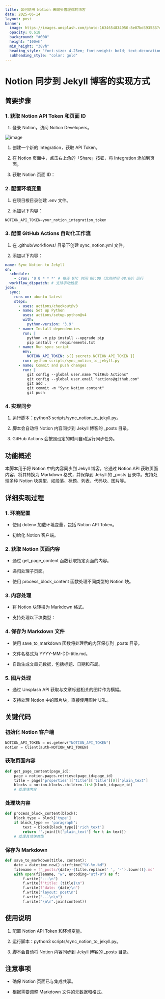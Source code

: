 ```yaml
---
title: 如何使用 Notion 来同步管理你的博客
date: 2025-06-14
layout: post
banner:
  image: https://images.unsplash.com/photo-1634654834950-8e07bd393583?crop=entropy&cs=tinysrgb&fit=max&fm=jpg&ixid=M3w2OTIwMzJ8MHwxfHJhbmRvbXx8fHx8fHx8fDE3NDk5MjU2NDV8&ixlib=rb-4.1.0&q=80&w=1080
  opacity: 0.618
  background: "#000"
  height: "100vh"
  min_height: "38vh"
  heading_style: "font-size: 4.25em; font-weight: bold; text-decoration: underline"
  subheading_style: "color: gold"
---
```


# Notion 同步到 Jekyll 博客的实现方式

## 简要步骤

### 1. 获取 Notion API Token 和页面 ID

1. 登录 Notion，访问 Notion Developers。

![image](https://prod-files-secure.s3.us-west-2.amazonaws.com/a7a0cc5a-89b9-4cda-8686-1fba0ca52f40/d19c1afe-dea5-4312-9333-786b0ba83054/image.png?X-Amz-Algorithm=AWS4-HMAC-SHA256&X-Amz-Content-Sha256=UNSIGNED-PAYLOAD&X-Amz-Credential=ASIAZI2LB4665WQPHBGY%2F20250614%2Fus-west-2%2Fs3%2Faws4_request&X-Amz-Date=20250614T182725Z&X-Amz-Expires=3600&X-Amz-Security-Token=IQoJb3JpZ2luX2VjEEsaCXVzLXdlc3QtMiJGMEQCIBFS%2FZAsZiPmTTnLeWg7Y3%2F4eVzGwqBVDd8SjlR86krbAiBSmQpSvcrQ19qdpBWhCbxWTB%2BMUSJpjkUh8WngBXaVHir%2FAwgzEAAaDDYzNzQyMzE4MzgwNSIMtBI1iL%2BCHzVNwz7%2BKtwDAZfQXZl1bFOpm4ch1zIk2P0IjgYHKufqSRVllG1sZxSGIvdxZsZiwtghAwlVdF50%2B4aukaaBLnU%2ByhikJM8Y0QqNLyiLW1HBeKX6CgRBygQ139qnBJTd8yJ2k9GYssn415VxFrvHUEBeZEgSkhWGgMxwu3fHAt4pa%2FBAXMaWPl8z0KoHIEcLGh2CMmtt7DG010nX%2FATTOi5P2Jb2rg07zCu4vciqFG4hl1mfYAYXCJAteXhGON0xSNr6c6Yd3tBmDlormFpkU8k93ad96jchuLmOo3zSsxmamWxDieTXBYqzCzdQuOuH0WjipjQb%2FxP%2B53yS%2B%2F7tT9OmyQKrEU6YLWea7%2F1rWgXM9UuStrENi3P035Lpl370VqlPkLXiiVq0MqGYnSEYTrxF4b5Q6ykxfNB7pGh8SLd69wcL1taou2Mk8CrnUR%2FxPM%2BcA1SJWRzUAJMjvg%2FXufcIs2R%2BAkPFqnDjrZpcUcvbcjZik50qYwJqQRH%2BkrQNZBcMTeIzZKkq8aaFTycslTuAHHutipxj3vJn%2B2lvSUaEnpyC4zgLtkHVO3kuQElarNLQSfqkEvKpt4J4Se%2BVpYoWwt5rji0%2BdurG9ep7Vjcqkg8TyhwqI90e1vpjXIdR69JCJGswwPq2wgY6pgHJpP2Ue%2BECmcm43FSoYCFu95uAiNU3DRA3WgqnrbswcxkfEd%2FD2aL1UfqRPgvaxhN%2FTtrLG7%2FfO6Euq1NUXoBwtdreckol%2FHfvh94ubnBrl%2Birfkkzo%2BMW6unzJcTEvQiYaKNKUPiotsEjhH3vuK2tzXuDZbAtrPjDGDr%2BaKRep6QJSBuLgPIYqjz%2BDVlWbQ7hcZj1Xq1m9PPN92pzQFbubmn1r5vT&X-Amz-Signature=f2ff89aa325d890647f1c294e9c451b99d0163be42a2c44952dc5243fc310710&X-Amz-SignedHeaders=host&x-amz-checksum-mode=ENABLED&x-id=GetObject)

1. 创建一个新的 Integration，获取 API Token。

1. 在 Notion 页面中，点击右上角的「Share」按钮，将 Integration 添加到页面。

1. 获取 Notion 页面 ID：


### 2. 配置环境变量

1. 在项目根目录创建 .env 文件。

1. 添加以下内容：

```javascript
NOTION_API_TOKEN=your_notion_integration_token
```

### 3. 配置 GitHub Actions 自动化工作流

1. 在 .github/workflows/ 目录下创建 sync_notion.yml 文件。

1. 添加以下内容：

```yaml
name: Sync Notion to Jekyll
on:
  schedule:
    - cron: '0 0 * * *' # 每天 UTC 时间 00:00（北京时间 08:00）运行
  workflow_dispatch: # 支持手动触发
jobs:
  sync:
    runs-on: ubuntu-latest
    steps:
      - uses: actions/checkout@v3
      - name: Set up Python
        uses: actions/setup-python@v4
        with:
          python-version: '3.9'
      - name: Install dependencies
        run: |
          python -m pip install --upgrade pip
          pip install -r requirements.txt
      - name: Run sync script
        env:
          NOTION_API_TOKEN: ${{ secrets.NOTION_API_TOKEN }}
        run: python scripts/sync_notion_to_jekyll.py
      - name: Commit and push changes
        run: |
          git config --global user.name "GitHub Actions"
          git config --global user.email "actions@github.com"
          git add .
          git commit -m "Sync Notion content"
          git push
```

### 4. 实现同步

1. 运行脚本：python3 scripts/sync_notion_to_jekyll.py。

1. 脚本会自动将 Notion 内容同步到 Jekyll 博客的 _posts 目录。

1. GitHub Actions 会按照设定的时间自动运行同步任务。

## 功能概述

本脚本用于将 Notion 中的内容同步到 Jekyll 博客。它通过 Notion API 获取页面内容，将其转换为 Markdown 格式，并保存到 Jekyll 的 _posts 目录中。支持处理多种 Notion 块类型，如段落、标题、列表、代码块、图片等。

## 详细实现过程

### 1. 环境配置

- 使用 dotenv 加载环境变量，包括 Notion API Token。

- 初始化 Notion 客户端。

### 2. 获取 Notion 页面内容

- 通过 get_page_content 函数获取指定页面的内容。

- 递归处理子页面。

- 使用 process_block_content 函数处理不同类型的 Notion 块。

### 3. 内容处理

- 将 Notion 块转换为 Markdown 格式。

- 支持处理以下块类型：


### 4. 保存为 Markdown 文件

- 使用 save_to_markdown 函数将处理后的内容保存到 _posts 目录。

- 文件名格式为 YYYY-MM-DD-title.md。

- 自动生成文章元数据，包括标题、日期和布局。

### 5. 图片处理

- 通过 Unsplash API 获取与文章标题相关的图片作为横幅。

- 支持处理 Notion 中的图片块，直接使用图片 URL。

## 关键代码

### 初始化 Notion 客户端

```python
NOTION_API_TOKEN = os.getenv("NOTION_API_TOKEN")
notion = Client(auth=NOTION_API_TOKEN)
```

### 获取页面内容

```python
def get_page_content(page_id):
    page = notion.pages.retrieve(page_id=page_id)
    title = page['properties']['title']['title'][0]['plain_text']
    blocks = notion.blocks.children.list(block_id=page_id)
    # 处理块内容
```

### 处理块内容

```python
def process_block_content(block):
    block_type = block['type']
    if block_type == 'paragraph':
        text = block[block_type]['rich_text']
        return ''.join([t['plain_text'] for t in text])
    # 处理其他块类型
```

### 保存为 Markdown

```python
def save_to_markdown(title, content):
    date = datetime.now().strftime("%Y-%m-%d")
    filename = f"_posts/{date}-{title.replace(' ', '-').lower()}.md"
    with open(filename, "w", encoding="utf-8") as f:
        f.write("---\n")
        f.write(f"title: {title}\n")
        f.write(f"date: {date}\n")
        f.write("layout: post\n")
        f.write("---\n\n")
        f.write("\n\n".join(content))
```

## 使用说明

1. 配置 Notion API Token 和环境变量。

1. 运行脚本：python3 scripts/sync_notion_to_jekyll.py。

1. 脚本会自动将 Notion 内容同步到 Jekyll 博客的 _posts 目录。

## 注意事项

- 确保 Notion 页面已与集成共享。

- 根据需要调整 Markdown 文件的元数据和格式。